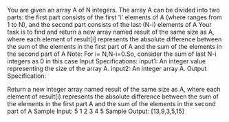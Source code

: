 You are given an array A of N integers. The array A can be divided into two parts: the 
first part consists of the first 'i' elements of A (where ranges from 1 to N), and the 
second part consists of the last (N-i) elements of A
Your task is to find and return a new array named result of the same size as A, where 
each element of result[i] represents the absolute difference between the sum of the 
elements in the first part of A and the sum of the elements in the second part of A
Note: For i= N,N-i=0.So, consider the sum of last N-i integers as 0 in this case
Input Specifications:
input1: An integer value representing the size of the array A.
input2: An integer array A.
Output Specification:

Return a new integer array named result of the same size as A, where each element of 
result[i) represents the absolute difference between the sum of the elements in the 
first part A and the sum of the elements in the second part of A
Sample Input:
5
1 2 3 4 5
Sample Output:
[13,9,3,5,15]
